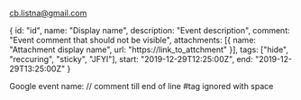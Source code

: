 cb.listna@gmail.com

{
  id: "id",
  name: "Display name",
  description: "Event description",
  comment: "Event comment that should not be visible",
  attachments: [{
    name: "Attachment display name",
    url: "https://link_to_attchment"
  }],
  tags: ["hide", "reccuring", "sticky", "JFYI"],
  start: "2019-12-29T12:25:00Z",
  end: "2019-12-29T13:25:00Z"
}

Google event name:
// comment till end of line
\#tag ignored with space
